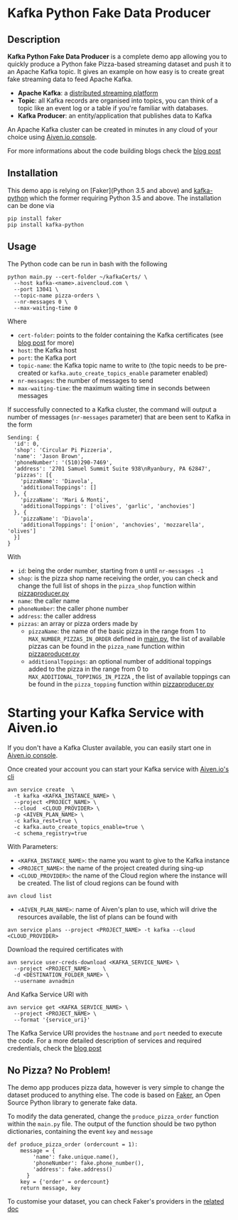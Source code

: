 # Kafka Python Fake Data Producer

## Description

**Kafka Python Fake Data Producer** is a complete demo app allowing you to quickly produce a Python fake Pizza-based streaming dataset and push it to an Apache Kafka topic. It gives an example on how easy is to create great fake streaming data to feed Apache Kafka.

* **Apache Kafka**: a [distributed streaming platform](https://kafka.apache.org/)
* **Topic**: all Kafka records are organised into topics, you can think of a topic like an event log or a table if you're familiar with databases.
* **Kafka Producer**: an entity/application that publishes data to Kafka

An Apache Kafka cluster can be created in minutes in any cloud of your choice using [Aiven.io console](https://console.aiven.io/signup?utm_source=github&utm_medium=organic&utm_campaign=blog_art&utm_content=post).

For more informations about the code building blogs check the [blog post](blogs.aiven.io)


## Installation
This demo app is relying on [Faker](Python 3.5 and above) and [kafka-python](https://kafka-python.readthedocs.io/en/master/usage.html) which the former requiring Python 3.5 and above.
The installation can be done via

```
pip install faker
pip install kafka-python
```

## Usage

The Python code can be run in bash with the following

```
python main.py --cert-folder ~/kafkaCerts/ \
  --host kafka-<name>.aivencloud.com \
  --port 13041 \
  --topic-name pizza-orders \
  --nr-messages 0 \
  --max-waiting-time 0
```
Where
* `cert-folder`: points to the folder containing the Kafka certificates (see [blog post]() for more)
* `host`: the Kafka host
* `port`: the Kafka port
* `topic-name`: the Kafka topic name to write to (the topic needs to be pre-created or `kafka.auto_create_topics_enable` parameter enabled)
* `nr-messages`: the number of messages to send
* `max-waiting-time`: the maximum waiting time in seconds between messages

If successfully connected to a Kafka cluster, the command will output a number of messages (`nr-messages` parameter) that are been sent to Kafka in the form

```
Sending: {
  'id': 0,
  'shop': 'Circular Pi Pizzeria',
  'name': 'Jason Brown',
  'phoneNumber': '(510)290-7469',
  'address': '2701 Samuel Summit Suite 938\nRyanbury, PA 62847',
  'pizzas': [{
    'pizzaName': 'Diavola',
    'additionalToppings': []
  }, {
    'pizzaName': 'Mari & Monti',
    'additionalToppings': ['olives', 'garlic', 'anchovies']
  }, {
    'pizzaName': 'Diavola',
    'additionalToppings': ['onion', 'anchovies', 'mozzarella', 'olives']
  }]
}
```

With
* `id`: being the order number, starting from `0` until `nr-messages -1`
* `shop`: is the pizza shop name receiving the order, you can check and change the full list of shops in the `pizza_shop` function within [pizzaproducer.py](pizzaproducer.py)
* `name`: the caller name
* `phoneNumber`: the caller phone number
* `address`: the caller address
* `pizzas`: an array or pizza orders made by
  * `pizzaName`: the name of the basic pizza in the range from 1 to `MAX_NUMBER_PIZZAS_IN_ORDER` defined in [main.py](main.py), the list of available pizzas can be found in the `pizza_name` function within [pizzaproducer.py](pizzaproducer.py)
  * `additionalToppings`: an optional number of additional toppings added to the pizza in the range from 0 to `MAX_ADDITIONAL_TOPPINGS_IN_PIZZA` , the list of available toppings can be found in the `pizza_topping` function within [pizzaproducer.py](pizzaproducer.py)

# Starting your Kafka Service with Aiven.io

If you don't have a Kafka Cluster available, you can easily start one in [Aiven.io console](https://console.aiven.io/signup?utm_source=github&utm_medium=organic&utm_campaign=blog_art&utm_content=post).

Once created your account you can start your Kafka service with [Aiven.io's cli](https://github.com/aiven/aiven-client)

```
avn service create  \
  -t kafka <KAFKA_INSTANCE_NAME> \
  --project <PROJECT_NAME> \
  --cloud  <CLOUD_PROVIDER> \
  -p <AIVEN_PLAN_NAME> \
  -c kafka_rest=true \
  -c kafka.auto_create_topics_enable=true \
  -c schema_registry=true
```
With Parameters:
* `<KAFKA_INSTANCE_NAME>`: the name you want to give to the Kafka instance
* `<PROJECT_NAME>`: the name of the project created during sing-up
* `<CLOUD_PROVIDER>`: the name of the Cloud region where the instance will be created. The list of cloud regions can be found with
```
avn cloud list
```
* `<AIVEN_PLAN_NAME>`: name of Aiven's plan to use, which will drive the resources available, the list of plans can be found with
```
avn service plans --project <PROJECT_NAME> -t kafka --cloud <CLOUD_PROVIDER>
```

Download the required certificates with
```
avn service user-creds-download <KAFKA_SERVICE_NAME> \
  --project <PROJECT_NAME>    \
  -d <DESTINATION_FOLDER_NAME> \
  --username avnadmin
```
And Kafka Service URI with

```
avn service get <KAFKA_SERVICE_NAME> \
  --project <PROJECT_NAME> \
  --format '{service_uri}'
```
The Kafka Service URI provides the `hostname` and `port` needed to execute the code.
For a more detailed description of services and required credentials, check the [blog post](blogs.aiven.io)

## No Pizza? No Problem!

The demo app produces pizza data, however is very simple to change the dataset produced to anything else.
The code is based on [Faker](https://faker.readthedocs.io/en/master/), an Open Source Python library to generate fake data.

To modify the data generated, change the `produce_pizza_order` function within the `main.py` file. The output of the function should be two python dictionaries, containing the event `key` and `message`

```
def produce_pizza_order (ordercount = 1):
    message = {
        'name': fake.unique.name(),
        'phoneNumber': fake.phone_number(),
        'address': fake.address()
      }
    key = {'order' = ordercount}
    return message, key
```

To customise your dataset, you can check Faker's providers in the [related doc](https://faker.readthedocs.io/en/master/providers.html)

